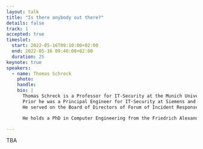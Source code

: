 ```yaml
---
layout: talk
title: "Is there anybody out there?"
details: false
track: 1
accepted: true
timeslot:
  start: 2022-05-16T09:10:00+02:00
  end: 2022-05-16 09:40:00+02:00
  duration: 25
keynote: true
speakers: 
  - name: Thomas Schreck
    photo: 
    handle: 
    bio: |
      Thomas Schreck is a Professor for IT-Security at the Munich University of Applied Sciences.
      Prior he was a Principal Engineer for IT-Security at Siemens and the Head of Siemens CERT.
      He served on the Board of Directors of Forum of Incident Response and Security Teams between 2015 and 2021and was the Chairman from 2017 to 2019.

      He holds a PhD in Computer Engineering from the Friedrich Alexander University Erlangen-Nuremberg and a Diploma in Computer Science from the University of Applied Sciences Landshut.

---
```


TBA
